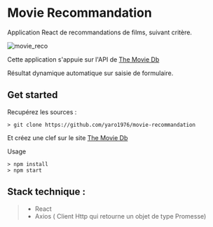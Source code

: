 Movie Recommandation
=
Application React de recommandations de films, suivant critère.

![movie_reco](https://user-images.githubusercontent.com/16259029/31866647-01988e68-b783-11e7-98e9-0da98568caae.PNG)

Cette application s'appuie sur l'API de [The Movie Db](https://www.themoviedb.org/documentation/api)

Résultat dynamique automatique sur saisie de formulaire.

Get started
--
Recupérez les sources :
```
> git clone https://github.com/yaro1976/movie-recommandation
```
Et créez une clef sur le site [The Movie Db](https://www.themoviedb.org/documentation/api)

Usage

```
> npm install
> npm start
```

Stack technique :
---
> * React
> * Axios ( Client Http qui retourne un objet de type Promesse)

